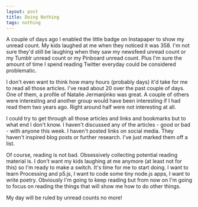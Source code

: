 ```yaml
---
layout: post
title: Doing Nothing
tags: nothing
---
```


A couple of days ago I enabled the little badge on Instapaper to show my unread count. My kids laughed at me when they noticed it was 358. I'm not sure they'd still be laughing when they saw my newsfeed unread count or my Tumblr unread count or my Pinboard unread count. Plus I'm sure the amount of time I spend reading Twitter everyday could be considered problematic. 

I don't even want to think how many hours (probably days) it'd take for me to read all those articles. I've read about 20 over the past couple of days. One of them, a profile of Natalie Jermanjinko was great. A couple of others were interesting and another group would have been interesting if I had read them two years ago. Right around half were not interesting at all. 

I could try to get through all those articles and links and bookmarks but to what end I don't know. I haven't discussed any of the articles - good or bad - with anyone this week. I haven't posted links on social media. They haven't inspired blog posts or further research. I've just marked them off a list. 

Of course, reading is not bad. Obsessively collecting potential reading material is. I don't want my kids laughing at me anymore (at least not for this) so I'm ready to make a switch. It's time for me to start doing. I want to learn Processing and p5.js, I want to code some tiny node.js apps, I want to write poetry. Obviously I'm going to keep reading but from now on I'm going to focus on reading the things that will show me how to do other things. 

My day will be ruled by unread counts no more!
